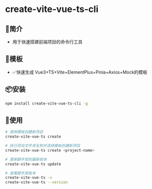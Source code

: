 # create-vite-vue-ts-cli

## 📖简介

- 用于快速搭建前端项目的命令行工具

## 📕模板

- ✅快速生成 Vue3+TS+Vite+ElementPlus+Pinia+Axios+Mock的模板

## 📦安装
 
```bash
npm install create-vite-vue-ts-cli -g
```
## 🚩使用

```bash
# 使用模板创建新项目
create-vite-vue-ts create 

# 执行项目文件夹名称并选择模板创建新项目
create-vite-vue-ts create <project-name>

# 更新脚手架到最新版本
create-vite-vue-ts update

# 查看脚手架版本
create-vite-vue-ts -v
create-vite-vue-ts --version
```
